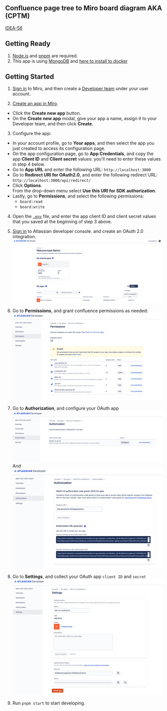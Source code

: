 ## Confluence page tree to Miro board diagram  AKA (CPTM)
[IDEA-56](https://rocketeers.atlassian.net/jira/polaris/projects/IDEA/ideas/view/2519488?selectedIssue=IDEA-56&atlOrigin=eyJpIjoiY2U1MGEyNDFiMzE0NGQ1MTgwMjE2YjdmMTE4NGMxYzYiLCJwIjoiaiJ9)

## Getting Ready

1. [Node.js](https://nodejs.org) and [pnpm](https://pnpm.io) are required.
2. This app is using [MongoDB](https://www.mongodb.com/docs/manual/installation/) 
and [here to install to docker](https://www.mongodb.com/docs/v7.0/tutorial/install-mongodb-community-with-docker/)


## Getting Started

1. [Sign in](https://miro.com/login/) to Miro, and then create a
   [Developer team](https://developers.miro.com/docs/create-a-developer-team)
   under your user account.

2. [Create an app in Miro](https://developers.miro.com/docs/build-your-first-hello-world-app#step-2-create-your-app-in-miro).

- Click the **Create new app** button.
- On the **Create new app** modal, give your app a name, assign it to your
  Developer team, and then click **Create**.

3. Configure the app:

- In your account profile, go to **Your apps**, and then select the app you just
  created to access its configuration page.
- On the app configuration page, go to **App Credentials**, and copy the app
  **Client ID** and **Client secret** values: you'll need to enter these values
  in step 4 below.
- Go to **App URL** and enter the following URL: `http://localhost:3000`
- Go to **Redirect URI for OAuth2.0**, and enter the following redirect URL:
  `http://localhost:3000/api/redirect/`
- Click **Options**. \
  From the drop-down menu select **Use this URI for SDK authorization**.
- Lastly, go to **Permissions**, and select the following permissions:
  - `board:read`
  - `board:write`

4. Open the [`.env`](.env) file, and enter the app client ID and client secret
   values that you saved at the beginning of step 3 above.

5. [Sign in](https://developer.atlassian.com/) to Atlassian developer console. and create an OAuth 2.0 integration.
![Alt create OAuth 2.0 integration](src/assets/Screenshot%202023-09-25%20at%2011.05.47.png)

6. Go to **Permissions**, and grant confluence permissions as needed:
![Alt OAth 2.0 App Permission](src/assets/Screenshot%202023-09-25%20at%2011.07.49.png)

7. Go to **Authorization**, and configure your OAuth app
![Alt OAth 2.0 App Authorization](src/assets/Screenshot%202023-09-25%20at%2011.08.01.png)
And
![Alt OAth 2.0 App Authorization config page](src/assets/Screenshot%202023-09-25%20at%2011.08.14.png)

8. Go to **Settings**, and collect your OAuth app `client ID` and `secret`
![Alt OAth 2.0 App Settings](src/assets/Screenshot%202023-09-25%20at%2011.08.28.png)

9. Run `pnpm start` to start developing.



